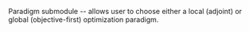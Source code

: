 Paradigm submodule -- allows user to choose either a local (adjoint) or global (objective-first) optimization paradigm.
